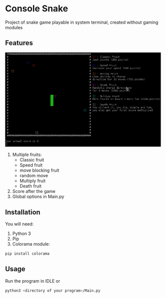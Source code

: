 # Console Snake

Project of snake game playable in system terminal, created without gaming modules

## Features

![alt text](https://github.com/Tasari/Console_snake/blob/master/Screen.png)

1. Multiple fruits:
    * Classic fruit
    * Speed fruit
    * move blocking fruit
    * random move
    * Multiply fruit
    * Death fruit
2. Score after the game
3. Global options in Main.py

## Installation

You will need:

1. Python 3
2. Pip
3. Colorama module:

```bash
pip install colorama
```

## Usage

Run the program in IDLE
or

```bash
python3 <directory of your program>/Main.py
```
